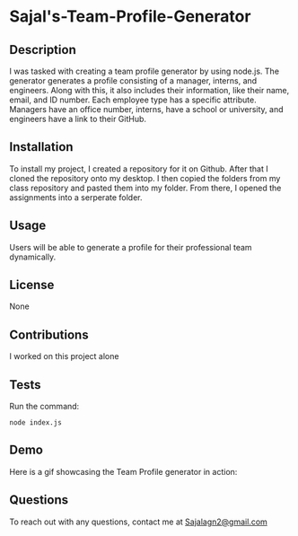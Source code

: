 # Sajal's-Team-Profile-Generator

## Description
I was tasked with creating a team profile generator by using node.js. The generator generates a profile consisting of a manager, interns, and engineers. Along with this, it also includes their information, like their name, email, and ID number. Each employee type has a specific attribute. Managers have an office number, interns, have a school or university, and engineers have a link to their GitHub.

## Installation 
To install my project, I created a repository for it on Github. After that I cloned the repository onto my desktop. I then copied the folders from my class repository and pasted them into my folder. From there, I opened the assignments into a serperate folder.

## Usage
Users will be able to generate a profile for their professional team dynamically.

## License
None

## Contributions
I worked on this project alone

## Tests
Run the command:
```
node index.js
```
## Demo
Here is a gif showcasing the Team Profile generator in action:



## Questions
To reach out with any questions, contact me at Sajalagn2@gmail.com
